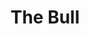 ---
layout: wine
year: 2014
title: The Bull
sub:
bg-image: /app/images/tempranillo.jpg
color-image: /app/images/wine--the-bull.jpg
intro:
    title:
    content:
tec:
    tasting:
    appellation: Sierra Foothills
    varietal: 
    alcohol: ​13.8%
    vineyards: Piedra Roja Vineyard
    barrel:
    cases: 
    accolades:
    pairing:
    cents:
image: /app/images/bottle--the-bull .png
price:
club:
techsheet:
---